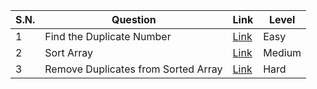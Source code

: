 | S.N. | Question                           | Link                                                                                                     | Level  |
|------|------------------------------------|----------------------------------------------------------------------------------------------------------|--------|
| 1    | Find the Duplicate Number          | [Link](https://leetcode.com/problems/find-the-duplicate-number/description/)                             | Easy   |
| 2    | Sort Array                         | [Link](https://leetcode.com/problems/sort-colors/description/)                                           | Medium |
| 3    | Remove Duplicates from Sorted Array| [Link](https://leetcode.com/problems/remove-duplicates-from-sorted-array/description/)                   | Hard   |
